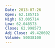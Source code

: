 ```yaml
---
Date: 2013-07-26
Open: 62.185715
High: 63.005714
Low: 62.048573
Close: 62.998573
Adj Close: 49.420692
Volume: 50038100
---
```

